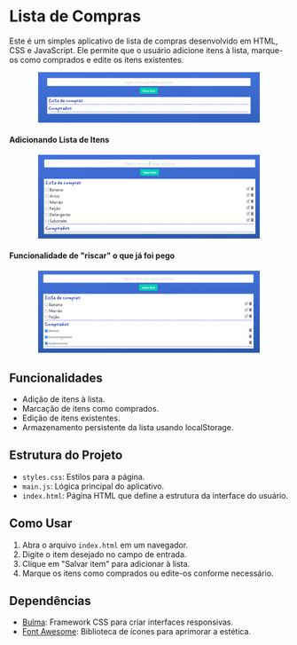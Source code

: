 # Lista de Compras

Este é um simples aplicativo de lista de compras desenvolvido em HTML, CSS e JavaScript. Ele permite que o usuário adicione itens à lista, marque-os como comprados e edite os itens existentes.

<p align="center">
  <img width="400" src="img/proj1.png" alt="foto1">
</p>

#### Adicionando Lista de Itens

<p align="center">
  <img width="400" src="img/proj2.png" alt="foto2">
</p>

#### Funcionalidade de "riscar" o que já foi pego

<p align="center">
  <img width="400" src="img/proj3.png" alt="foto3">
</p>

## Funcionalidades

- Adição de itens à lista.
- Marcação de itens como comprados.
- Edição de itens existentes.
- Armazenamento persistente da lista usando localStorage.

## Estrutura do Projeto

- `styles.css`: Estilos para a página.
- `main.js`: Lógica principal do aplicativo.
- `index.html`: Página HTML que define a estrutura da interface do usuário.

## Como Usar

1. Abra o arquivo `index.html` em um navegador.
2. Digite o item desejado no campo de entrada.
3. Clique em "Salvar item" para adicionar à lista.
4. Marque os itens como comprados ou edite-os conforme necessário.

## Dependências

- [Bulma](https://bulma.io/): Framework CSS para criar interfaces responsivas.
- [Font Awesome](https://fontawesome.com/): Biblioteca de ícones para aprimorar a estética.
